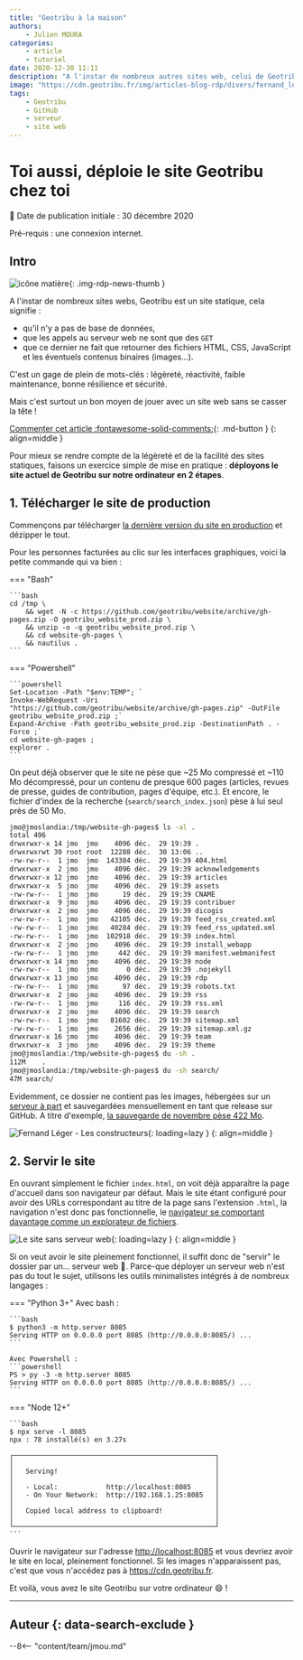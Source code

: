 ```yaml
---
title: "Geotribu à la maison"
authors:
    - Julien MOURA
categories:
    - article
    - tutoriel
date: 2020-12-30 11:11
description: "A l'instar de nombreux autres sites web, celui de Geotribu est un site statique. So what ? Pour comprendre, le mieux c'est encore de le déployer à la maison."
image: "https://cdn.geotribu.fr/img/articles-blog-rdp/divers/fernand_leger_constructeurs.jpg"
tags:
    - Geotribu
    - GitHub
    - serveur
    - site web
---
```


# Toi aussi, déploie le site Geotribu chez toi

:calendar: Date de publication initiale : 30 décembre 2020

Pré-requis : une connexion internet.

## Intro

![icône matière](https://cdn.geotribu.fr/img/internal/icons-rdp-news/matiere.png "matière"){: .img-rdp-news-thumb }

A l'instar de nombreux sites webs, Geotribu est un site statique, cela signifie :

* qu'il n'y a pas de base de données,
* que les appels au serveur web ne sont que des `GET`
* que ce dernier ne fait que retourner des fichiers HTML, CSS, JavaScript et les éventuels contenus binaires (images...).

C'est un gage de plein de mots-clés : légèreté, réactivité, faible maintenance, bonne résilience et sécurité.

Mais c'est surtout un bon moyen de jouer avec un site web sans se casser la tête !

[Commenter cet article :fontawesome-solid-comments:](#__comments){: .md-button }
{: align=middle }

Pour mieux se rendre compte de la légèreté et de la facilité des sites statiques, faisons un exercice simple de mise en pratique : **déployons le site actuel de Geotribu sur notre ordinateur en 2 étapes**.

## 1. Télécharger le site de production

Commençons par télécharger [la dernière version du site en production](https://github.com/geotribu/website/archive/gh-pages.zip) et dézipper le tout.

Pour les personnes facturées au clic sur les interfaces graphiques, voici la petite commande qui va bien :

<!-- markdownlint-disable MD046 -->
=== "Bash"

    ```bash
    cd /tmp \
        && wget -N -c https://github.com/geotribu/website/archive/gh-pages.zip -O geotribu_website_prod.zip \
        && unzip -o -q geotribu_website_prod.zip \
        && cd website-gh-pages \
        && nautilus .
    ```

=== "Powershell"

    ```powershell
    Set-Location -Path "$env:TEMP"; `
    Invoke-WebRequest -Uri "https://github.com/geotribu/website/archive/gh-pages.zip" -OutFile geotribu_website_prod.zip ;`
    Expand-Archive -Path geotribu_website_prod.zip -DestinationPath . -Force ;`
    cd website-gh-pages ;
    explorer .
    ```
<!-- markdownlint-enable MD046 -->

On peut déjà observer que le site ne pèse que ~25 Mo compressé et ~110 Mo décompressé, pour un contenu de presque 600 pages (articles, revues de presse, guides de contribution, pages d'équipe, etc.). Et encore, le fichier d'index de la recherche (`search/search_index.json`) pèse à lui seul près de 50 Mo.

```bash
jmo@jmoslandia:/tmp/website-gh-pages$ ls -al .
total 496
drwxrwxr-x 14 jmo  jmo    4096 déc.  29 19:39 .
drwxrwxrwt 30 root root  12288 déc.  30 13:06 ..
-rw-rw-r--  1 jmo  jmo  143384 déc.  29 19:39 404.html
drwxrwxr-x  2 jmo  jmo    4096 déc.  29 19:39 acknowledgements
drwxrwxr-x 12 jmo  jmo    4096 déc.  29 19:39 articles
drwxrwxr-x  5 jmo  jmo    4096 déc.  29 19:39 assets
-rw-rw-r--  1 jmo  jmo      19 déc.  29 19:39 CNAME
drwxrwxr-x  9 jmo  jmo    4096 déc.  29 19:39 contribuer
drwxrwxr-x  2 jmo  jmo    4096 déc.  29 19:39 dicogis
-rw-rw-r--  1 jmo  jmo   42105 déc.  29 19:39 feed_rss_created.xml
-rw-rw-r--  1 jmo  jmo   40284 déc.  29 19:39 feed_rss_updated.xml
-rw-rw-r--  1 jmo  jmo  102918 déc.  29 19:39 index.html
drwxrwxr-x  2 jmo  jmo    4096 déc.  29 19:39 install_webapp
-rw-rw-r--  1 jmo  jmo     442 déc.  29 19:39 manifest.webmanifest
drwxrwxr-x 14 jmo  jmo    4096 déc.  29 19:39 node
-rw-rw-r--  1 jmo  jmo       0 déc.  29 19:39 .nojekyll
drwxrwxr-x 13 jmo  jmo    4096 déc.  29 19:39 rdp
-rw-rw-r--  1 jmo  jmo      97 déc.  29 19:39 robots.txt
drwxrwxr-x  2 jmo  jmo    4096 déc.  29 19:39 rss
-rw-rw-r--  1 jmo  jmo     116 déc.  29 19:39 rss.xml
drwxrwxr-x  2 jmo  jmo    4096 déc.  29 19:39 search
-rw-rw-r--  1 jmo  jmo   81602 déc.  29 19:39 sitemap.xml
-rw-rw-r--  1 jmo  jmo    2656 déc.  29 19:39 sitemap.xml.gz
drwxrwxr-x 16 jmo  jmo    4096 déc.  29 19:39 team
drwxrwxr-x  3 jmo  jmo    4096 déc.  29 19:39 theme
jmo@jmoslandia:/tmp/website-gh-pages$ du -sh .
112M    .
jmo@jmoslandia:/tmp/website-gh-pages$ du -sh search/
47M search/
```

Evidemment, ce dossier ne contient pas les images, hébergées sur un [serveur à part](/contribuer/guides/cdn-images-hebergement/) et sauvegardées mensuellement en tant que release sur GitHub. A titre d'exemple, [la sauvegarde de novembre pèse 422 Mo](https://github.com/geotribu/website/releases/download/2020.11/bkp_cdn_2020-11-11.tar.gz).

![Fernand Léger - Les constructeurs](https://cdn.geotribu.fr/img/articles-blog-rdp/divers/fernand_leger_constructeurs.jpg "Quand je vous disais que c'est Léger !"){: loading=lazy }
{: align=middle }

## 2. Servir le site

En ouvrant simplement le fichier `index.html`, on voit déjà apparaître la page d'accueil dans son navigateur par défaut. Mais le site étant configuré pour avoir des URLs correspondant au titre de la page sans l'extension `.html`, la navigation n'est donc pas fonctionnelle, le [navigateur se comportant davantage comme un explorateur de fichiers](https://developer.mozilla.org/fr/docs/Apprendre/Ouvrir_un_fichier_dans_un_navigateur_web#Ouvrir_un_fichier_local).

![Le site sans serveur web](https://cdn.geotribu.fr/img/tuto/static_web/static_web_browser_as_file_explorer.webp "Consulter le site sur Firefox sans serveur web"){: loading=lazy }
{: align=middle }

Si on veut avoir le site pleinement fonctionnel, il suffit donc de "servir" le dossier par un... serveur web :clap:. Parce-que déployer un serveur web n'est pas du tout le sujet, utilisons les outils minimalistes intégrés à de nombreux langages :

<!-- markdownlint-disable MD046 -->
=== "Python 3+"
    Avec bash :

    ```bash
    $ python3 -m http.server 8085
    Serving HTTP on 0.0.0.0 port 8085 (http://0.0.0.0:8085/) ...
    ```

    Avec Powershell :
    ```powershell
    PS > py -3 -m http.server 8085
    Serving HTTP on 0.0.0.0 port 8085 (http://0.0.0.0:8085/) ...
    ```

=== "Node 12+"

    ```bash
    $ npx serve -l 8085
    npx : 78 installé(s) en 3.27s

    ┌──────────────────────────────────────────────────┐
    │                                                  │
    │   Serving!                                       │
    │                                                  │
    │   - Local:            http://localhost:8085      │
    │   - On Your Network:  http://192.168.1.25:8085   │
    │                                                  │
    │   Copied local address to clipboard!             │
    │                                                  │
    └──────────────────────────────────────────────────┘
    ```
<!-- markdownlint-enable MD046 -->

Ouvrir le navigateur sur l'adresse <http://localhost:8085> et vous devriez avoir le site en local, pleinement fonctionnel. Si les images n'apparaissent pas, c'est que vous n'accédez pas à <https://cdn.geotribu.fr>.

Et voilà, vous avez le site Geotribu sur votre ordinateur :smile: !

----

## Auteur {: data-search-exclude }

--8<-- "content/team/jmou.md"
